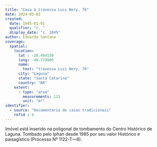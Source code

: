 ```yaml
---
title: "Casa à travessa Luiz Nery, 76"
date: 2024-05-02
created:
  date: 1845-01-01
  qualifier: "c. "
  display_date: "c. 1845"
author: Eduarda Santana
coverage:
  spatial:
    location:
      lat : -28.484150
      long: -48.779905
      name: 
        text: "travessa Luiz Nery, 76"
      city: "Laguna"
      state: "Santa Catarina"
      country: "BR"
    extent:
      - type: "area"
        measurements: 111
        unit: "m²"
identifier:
  - source: "Documentário de casas tradicionais"
    refid : 4
---
```


Imóvel está inserido na poligonal de tombamento do Centro Histórico de Laguna. Tombado pelo Iphan desde 1985 por seu valor Histórico e paisagístico (Processo Nº 1122-T—8).
